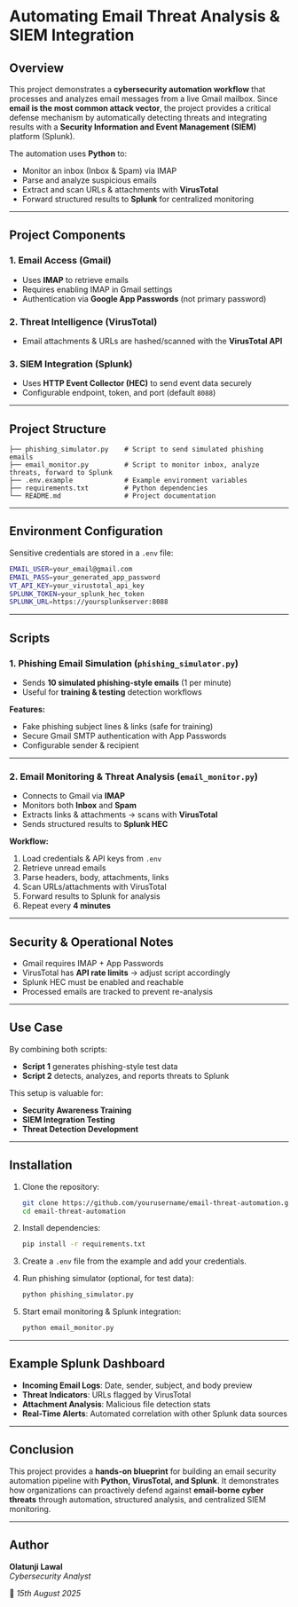 # Automating Email Threat Analysis & SIEM Integration  

## Overview  
This project demonstrates a **cybersecurity automation workflow** that processes and analyzes email messages from a live Gmail mailbox. Since **email is the most common attack vector**, the project provides a critical defense mechanism by automatically detecting threats and integrating results with a **Security Information and Event Management (SIEM)** platform (Splunk).  

The automation uses **Python** to:  
- Monitor an inbox (Inbox & Spam) via IMAP  
- Parse and analyze suspicious emails  
- Extract and scan URLs & attachments with **VirusTotal**  
- Forward structured results to **Splunk** for centralized monitoring  

---

## Project Components  

### 1. Email Access (Gmail)  
- Uses **IMAP** to retrieve emails  
- Requires enabling IMAP in Gmail settings  
- Authentication via **Google App Passwords** (not primary password)  

### 2. Threat Intelligence (VirusTotal)  
- Email attachments & URLs are hashed/scanned with the **VirusTotal API**  

### 3. SIEM Integration (Splunk)  
- Uses **HTTP Event Collector (HEC)** to send event data securely  
- Configurable endpoint, token, and port (default `8088`)  

---

## Project Structure  

```
├── phishing_simulator.py    # Script to send simulated phishing emails
├── email_monitor.py         # Script to monitor inbox, analyze threats, forward to Splunk
├── .env.example             # Example environment variables
├── requirements.txt         # Python dependencies
└── README.md                # Project documentation
```

---

## Environment Configuration  

Sensitive credentials are stored in a `.env` file:  

```bash
EMAIL_USER=your_email@gmail.com
EMAIL_PASS=your_generated_app_password
VT_API_KEY=your_virustotal_api_key
SPLUNK_TOKEN=your_splunk_hec_token
SPLUNK_URL=https://yoursplunkserver:8088
```

---

## Scripts  

### 1. **Phishing Email Simulation (`phishing_simulator.py`)**  
- Sends **10 simulated phishing-style emails** (1 per minute)  
- Useful for **training & testing** detection workflows  

**Features:**  
- Fake phishing subject lines & links (safe for training)  
- Secure Gmail SMTP authentication with App Passwords  
- Configurable sender & recipient  

---

### 2. **Email Monitoring & Threat Analysis (`email_monitor.py`)**  
- Connects to Gmail via **IMAP**  
- Monitors both **Inbox** and **Spam**  
- Extracts links & attachments → scans with **VirusTotal**  
- Sends structured results to **Splunk HEC**  

**Workflow:**  
1. Load credentials & API keys from `.env`  
2. Retrieve unread emails  
3. Parse headers, body, attachments, links  
4. Scan URLs/attachments with VirusTotal  
5. Forward results to Splunk for analysis  
6. Repeat every **4 minutes**  

---

## Security & Operational Notes  
- Gmail requires IMAP + App Passwords  
- VirusTotal has **API rate limits** → adjust script accordingly  
- Splunk HEC must be enabled and reachable  
- Processed emails are tracked to prevent re-analysis  

---

## Use Case  
By combining both scripts:  
- **Script 1** generates phishing-style test data  
- **Script 2** detects, analyzes, and reports threats to Splunk  

This setup is valuable for:  
- **Security Awareness Training**  
- **SIEM Integration Testing**  
- **Threat Detection Development**  

---

## Installation  

1. Clone the repository:  
   ```bash
   git clone https://github.com/yourusername/email-threat-automation.git
   cd email-threat-automation
   ```

2. Install dependencies:  
   ```bash
   pip install -r requirements.txt
   ```

3. Create a `.env` file from the example and add your credentials.  

4. Run phishing simulator (optional, for test data):  
   ```bash
   python phishing_simulator.py
   ```

5. Start email monitoring & Splunk integration:  
   ```bash
   python email_monitor.py
   ```

---

## Example Splunk Dashboard  
- **Incoming Email Logs**: Date, sender, subject, and body preview  
- **Threat Indicators**: URLs flagged by VirusTotal  
- **Attachment Analysis**: Malicious file detection stats  
- **Real-Time Alerts**: Automated correlation with other Splunk data sources  

---

## Conclusion  
This project provides a **hands-on blueprint** for building an email security automation pipeline with **Python, VirusTotal, and Splunk**. It demonstrates how organizations can proactively defend against **email-borne cyber threats** through automation, structured analysis, and centralized SIEM monitoring.  

---

## Author  
**Olatunji Lawal**  
*Cybersecurity Analyst*  

📅 *15th August 2025*  
